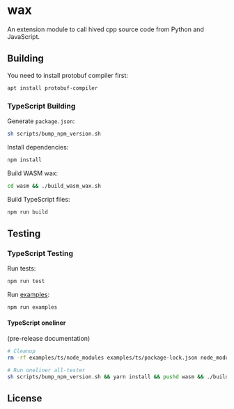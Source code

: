 # wax

An extension module to call hived cpp source code from Python and JavaScript.

## Building

You need to install protobuf compiler first:

```bash
apt install protobuf-compiler
```

### TypeScript Building

Generate `package.json`:

```bash
sh scripts/bump_npm_version.sh
```

Install dependencies:

```bash
npm install
```

Build WASM wax:

```bash
cd wasm && ./build_wasm_wax.sh
```

Build TypeScript files:

```bash
npm run build
```

## Testing

### TypeScript Testing

Run tests:

```bash
npm run test
```

Run [examples](examples/ts/README.md):

```bash
npm run examples
```

#### TypeScript oneliner

(pre-release documentation)

```bash
# Cleanup
rm -rf examples/ts/node_modules examples/ts/package-lock.json node_modules/ build_wasm wasm/dist wasm/lib/proto .npmrc package.json

# Run oneliner all-tester
sh scripts/bump_npm_version.sh && yarn install && pushd wasm && ./build_wasm_wax.sh; popd && npm run build && npm run test && npm run examples
```

## License
